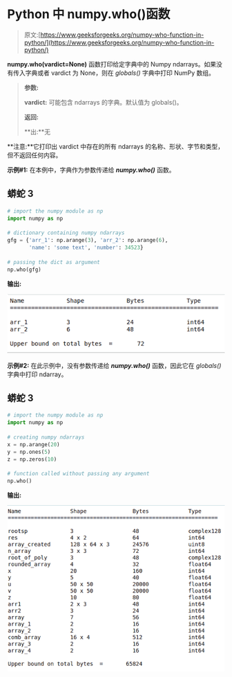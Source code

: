 # Python 中 numpy.who()函数

> 原文:[https://www.geeksforgeeks.org/numpy-who-function-in-python/](https://www.geeksforgeeks.org/numpy-who-function-in-python/)

**numpy.who(vardict=None)** 函数打印给定字典中的 Numpy ndarrays。如果没有传入字典或者 vardict 为 None，则在 *globals()* 字典中打印 NumPy 数组。

> **参数:**
> 
> **vardict:** 可能包含 ndarrays 的字典。默认值为 globals()。
> 
> **返回:**
> 
> **出:**无

**注意:**它打印出 vardict 中存在的所有 ndarrays 的名称、形状、字节和类型，但不返回任何内容。

**示例#1:** 在本例中，字典作为参数传递给 ***numpy.who()*** 函数。

## 蟒蛇 3

```py
# import the numpy module as np
import numpy as np

# dictionary containing numpy ndarrays
gfg = {'arr_1': np.arange(3), 'arr_2': np.arange(6),
       'name': 'some text', 'number': 34523}

# passing the dict as argument
np.who(gfg)
```

**输出:**

![](img/403019d15e9f08626b412b01cd4e4036.png)

**示例#2:** 在此示例中，没有参数传递给 ***numpy.who()*** 函数，因此它在 *globals()* 字典中打印 ndarray。

## 蟒蛇 3

```py
# import the numpy module as np
import numpy as np

# creating numpy ndarrays
x = np.arange(20)
y = np.ones(5)
z = np.zeros(10)

# function called without passing any argument
np.who()
```

**输出:**

![](img/b9abb1b51f991013e439e0e49c689895.png)